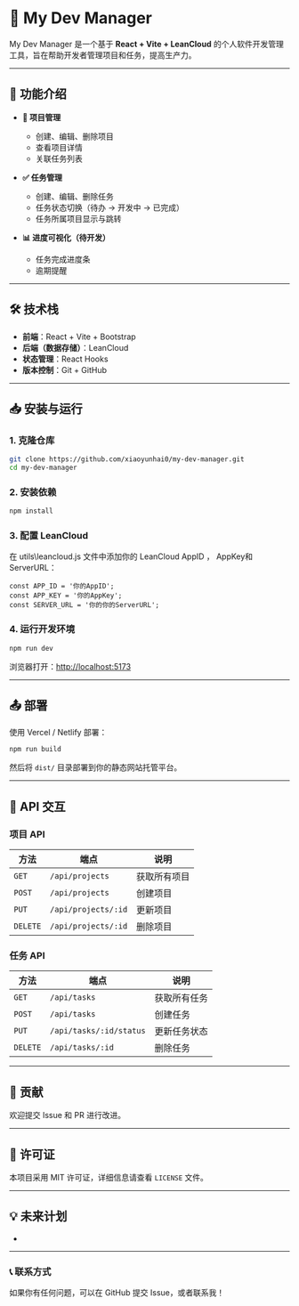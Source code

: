 # 📌 My Dev Manager

My Dev Manager 是一个基于 **React + Vite + LeanCloud** 的个人软件开发管理工具，旨在帮助开发者管理项目和任务，提高生产力。

---

## 🚀 功能介绍

- **📂 项目管理**

  - 创建、编辑、删除项目
  - 查看项目详情
  - 关联任务列表

- **✅ 任务管理**

  - 创建、编辑、删除任务
  - 任务状态切换（待办 → 开发中 → 已完成）
  - 任务所属项目显示与跳转

- **📊 进度可视化（待开发）**

  - 任务完成进度条
  - 逾期提醒

---

## 🛠️ 技术栈

- **前端**：React + Vite + Bootstrap
- **后端（数据存储）**：LeanCloud
- **状态管理**：React Hooks
- **版本控制**：Git + GitHub

---

## 📥 安装与运行

### **1. 克隆仓库**

```bash
git clone https://github.com/xiaoyunhai0/my-dev-manager.git
cd my-dev-manager
```

### **2. 安装依赖**

```bash
npm install
```

### **3. 配置 LeanCloud**

在 utils\leancloud.js 文件中添加你的 LeanCloud AppID ， AppKey和ServerURL：

```env
const APP_ID = '你的AppID';
const APP_KEY = '你的AppKey';
const SERVER_URL = '你的你的ServerURL';
```

### **4. 运行开发环境**

```bash
npm run dev
```

浏览器打开：[http://localhost:5173](http://localhost:5173)

---

## 📤 部署

使用 Vercel / Netlify 部署：

```bash
npm run build
```

然后将 `dist/` 目录部署到你的静态网站托管平台。

---

## 📌 API 交互

### **项目 API**

| 方法       | 端点                  | 说明     |
| -------- | ------------------- | ------ |
| `GET`    | `/api/projects`     | 获取所有项目 |
| `POST`   | `/api/projects`     | 创建项目   |
| `PUT`    | `/api/projects/:id` | 更新项目   |
| `DELETE` | `/api/projects/:id` | 删除项目   |

### **任务 API**

| 方法       | 端点                      | 说明     |
| -------- | ----------------------- | ------ |
| `GET`    | `/api/tasks`            | 获取所有任务 |
| `POST`   | `/api/tasks`            | 创建任务   |
| `PUT`    | `/api/tasks/:id/status` | 更新任务状态 |
| `DELETE` | `/api/tasks/:id`        | 删除任务   |

---

## 🤝 贡献

欢迎提交 Issue 和 PR 进行改进。

---

## 📜 许可证

本项目采用 MIT 许可证，详细信息请查看 `LICENSE` 文件。

---

## 💡 未来计划

-

---

### 📞 联系方式

如果你有任何问题，可以在 GitHub 提交 Issue，或者联系我！

